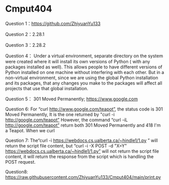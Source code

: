 # Cmput404
Question 1：https://github.com/ZhiyuanYu133

Question 2：2.28.1

Question 3：2.28.2

Question 4：
Under a virtual environment, separate directory on the system were created where it will install its own versions of Python ( with any packages installed as well). This allows people to have different versions of Python installed on one machine without interfering with each other.
But in a non-virtual environment, since we are using the global Python installation and its packages, that any changes you make to the packages will affect all projects that use that global installation.

Question 5：
301 Moved Permanently;
https://www.google.com 

Question 6:
For “curl http://www.google.com/teapot”, the status code is 301 Moved Permanently, It is the one returned by "curl -i http://google.com/teapot” However, the command “curl -iL http://google.com/teapot” return both 301 Moved Permanently and 418 I'm a Teapot.
When we curl 

Question 7:
The“curl -i https://webdocs.cs.ualberta.ca/~hindle1/1.py ” will return the script file content, but “curl -i -X POST -d "X=Y" https://webdocs.cs.ualberta.ca/~hindle1/1.py” will not return the script file content, it will return the response from the script which is handling the POST request.


Question8: https://raw.githubusercontent.com/ZhiyuanYu133/Cmput404/main/print.py
